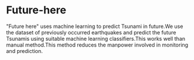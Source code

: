 # Future-here
"Future here" uses machine learning to predict Tsunami in future.We use the dataset of previously occurred earthquakes and predict the future Tsunamis using suitable machine learning classifiers.This works well than manual method.This method reduces the manpower involved in monitoring and prediction.
